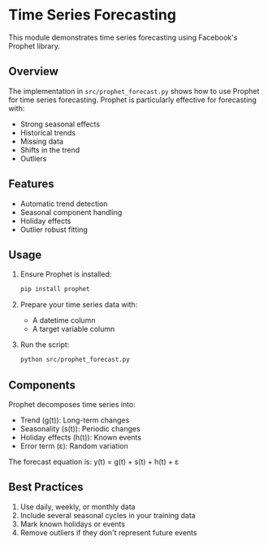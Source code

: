 # Time Series Forecasting

This module demonstrates time series forecasting using Facebook's Prophet library.

## Overview

The implementation in `src/prophet_forecast.py` shows how to use Prophet for time series forecasting. Prophet is particularly effective for forecasting with:
- Strong seasonal effects
- Historical trends
- Missing data
- Shifts in the trend
- Outliers

## Features

- Automatic trend detection
- Seasonal component handling
- Holiday effects
- Outlier robust fitting

## Usage

1. Ensure Prophet is installed:
   ```bash
   pip install prophet
   ```

2. Prepare your time series data with:
   - A datetime column
   - A target variable column

3. Run the script:
   ```bash
   python src/prophet_forecast.py
   ```

## Components

Prophet decomposes time series into:
- Trend (g(t)): Long-term changes
- Seasonality (s(t)): Periodic changes
- Holiday effects (h(t)): Known events
- Error term (ε): Random variation

The forecast equation is:
y(t) = g(t) + s(t) + h(t) + ε

## Best Practices

1. Use daily, weekly, or monthly data
2. Include several seasonal cycles in your training data
3. Mark known holidays or events
4. Remove outliers if they don't represent future events
